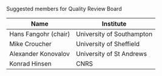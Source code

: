 Suggested members for Quality Review Board

| Name                 | Institute                  |
| -------------------- | -------------------------- |
| Hans Fangohr (chair) | University of Southampton  |
| Mike Croucher        | University of Sheffield    |
| Alexander Konovalov  | University of St Andrews   |
| Konrad Hinsen        | CNRS                       |
